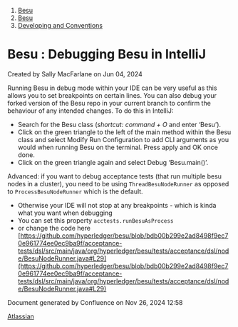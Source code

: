 1. [Besu](index.html)
2. [Besu](Besu_22151173.html)
3. [Developing and Conventions](Developing-and-Conventions_22153909.html)

# Besu : Debugging Besu in IntelliJ

Created by Sally MacFarlane on Jun 04, 2024

Running Besu in debug mode within your IDE can be very useful as this allows you to set breakpoints on certain lines. You can also debug your forked version of the Besu repo in your current branch to confirm the behaviour of any intended changes. To do this in IntelliJ:

- Search for the Besu class (*shortcut: command + O* and enter ‘Besu’).
- Click on the green triangle to the left of the main method within the Besu class and select Modify Run Configuration to add CLI arguments as you would when running Besu on the terminal. Press apply and OK once done.
- Click on the green triangle again and select Debug ‘Besu.main()’.

Advanced: if you want to debug acceptance tests (that run multiple besu nodes in a cluster), you need to be using `ThreadBesuNodeRunner` as opposed to `ProcessBesuNodeRunner` which is the default.

- Otherwise your IDE will not stop at any breakpoints - which is kinda what you want when debugging
- You can set this property `acctests.runBesuAsProcess`
- or change the code here [https://github.com/hyperledger/besu/blob/bdb00b299e2ad8498f9ec70e961774ee0ec9ba9f/acceptance-tests/dsl/src/main/java/org/hyperledger/besu/tests/acceptance/dsl/node/BesuNodeRunner.java#L29](https://github.com/hyperledger/besu/blob/bdb00b299e2ad8498f9ec70e961774ee0ec9ba9f/acceptance-tests/dsl/src/main/java/org/hyperledger/besu/tests/acceptance/dsl/node/BesuNodeRunner.java#L29)

Document generated by Confluence on Nov 26, 2024 12:58

[Atlassian](http://www.atlassian.com/)
